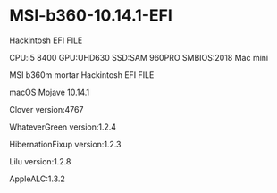 # MSI-b360-10.14.1-EFI
Hackintosh EFI FILE

CPU:i5 8400
GPU:UHD630
SSD:SAM 960PRO
SMBIOS:2018 Mac mini


MSI b360m mortar Hackintosh EFI FILE

macOS Mojave 10.14.1

Clover version:4767

WhateverGreen version:1.2.4

HibernationFixup version:1.2.3

Lilu version:1.2.8

AppleALC:1.3.2

